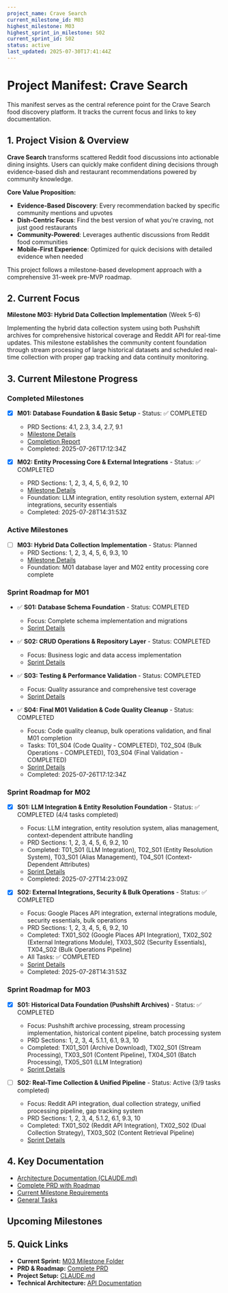 ```yaml
---
project_name: Crave Search
current_milestone_id: M03
highest_milestone: M03
highest_sprint_in_milestone: S02
current_sprint_id: S02
status: active
last_updated: 2025-07-30T17:41:44Z
---
```


# Project Manifest: Crave Search

This manifest serves as the central reference point for the Crave Search food discovery platform. It tracks the current focus and links to key documentation.

## 1. Project Vision & Overview

**Crave Search** transforms scattered Reddit food discussions into actionable dining insights. Users can quickly make confident dining decisions through evidence-based dish and restaurant recommendations powered by community knowledge.

**Core Value Proposition:**

- **Evidence-Based Discovery**: Every recommendation backed by specific community mentions and upvotes
- **Dish-Centric Focus**: Find the best version of what you're craving, not just good restaurants
- **Community-Powered**: Leverages authentic discussions from Reddit food communities
- **Mobile-First Experience**: Optimized for quick decisions with detailed evidence when needed

This project follows a milestone-based development approach with a comprehensive 31-week pre-MVP roadmap.

## 2. Current Focus

**Milestone M03: Hybrid Data Collection Implementation** (Week 5-6)

Implementing the hybrid data collection system using both Pushshift archives for comprehensive historical coverage and Reddit API for real-time updates. This milestone establishes the community content foundation through stream processing of large historical datasets and scheduled real-time collection with proper gap tracking and data continuity monitoring.

## 3. Current Milestone Progress

### Completed Milestones

- [x] **M01: Database Foundation & Basic Setup** - Status: ✅ COMPLETED
  - PRD Sections: 4.1, 2.3, 3.4, 2.7, 9.1
  - [Milestone Details](./02_REQUIREMENTS/M01_Database_Foundation_Basic_Setup/M01_milestone_meta.md)
  - [Completion Report](./03_SPRINTS/S04_M01_Final_Validation_Cleanup/M01_COMPLETION_REPORT.md)
  - Completed: 2025-07-26T17:12:34Z

- [x] **M02: Entity Processing Core & External Integrations** - Status: ✅ COMPLETED
  - PRD Sections: 1, 2, 3, 4, 5, 6, 9.2, 10
  - [Milestone Details](./02_REQUIREMENTS/M02_Entity_Processing_Core_External_Integrations/M02_milestone_meta.md)
  - Foundation: LLM integration, entity resolution system, external API integrations, security essentials
  - Completed: 2025-07-28T14:31:53Z

### Active Milestones

- [ ] **M03: Hybrid Data Collection Implementation** - Status: Planned
  - PRD Sections: 1, 2, 3, 4, 5, 6, 9.3, 10
  - [Milestone Details](./02_REQUIREMENTS/M03_Hybrid_Data_Collection_Implementation/M03_milestone_meta.md)
  - Foundation: M01 database layer and M02 entity processing core complete

### Sprint Roadmap for M01

- ✅ **S01: Database Schema Foundation** - Status: COMPLETED
  - Focus: Complete schema implementation and migrations
  - [Sprint Details](./03_SPRINTS/M01_S01_Database_Schema_Foundation/M01_S01_sprint_meta.md)

- ✅ **S02: CRUD Operations & Repository Layer** - Status: COMPLETED
  - Focus: Business logic and data access implementation
  - [Sprint Details](./03_SPRINTS/M01_S02_CRUD_Operations_Repository_Layer/M01_S02_sprint_meta.md)

- ✅ **S03: Testing & Performance Validation** - Status: COMPLETED
  - Focus: Quality assurance and comprehensive test coverage
  - [Sprint Details](./03_SPRINTS/M01_S03_Testing_Performance_Validation/M01_S03_sprint_meta.md)

- ✅ **S04: Final M01 Validation & Code Quality Cleanup** - Status: COMPLETED
  - Focus: Code quality cleanup, bulk operations validation, and final M01 completion
  - Tasks: T01_S04 (Code Quality - COMPLETED), T02_S04 (Bulk Operations - COMPLETED), T03_S04 (Final Validation - COMPLETED)
  - [Sprint Details](./03_SPRINTS/M01_S04_Final_Validation_Cleanup/M01_S04_sprint_meta.md)
  - Completed: 2025-07-26T17:12:34Z

### Sprint Roadmap for M02

- [x] **S01: LLM Integration & Entity Resolution Foundation** - Status: ✅ COMPLETED (4/4 tasks completed)
  - Focus: LLM integration, entity resolution system, alias management, context-dependent attribute handling
  - PRD Sections: 1, 2, 3, 4, 5, 6, 9.2, 10
  - Completed: T01_S01 (LLM Integration), T02_S01 (Entity Resolution System), T03_S01 (Alias Management), T04_S01 (Context-Dependent Attributes)
  - [Sprint Details](./03_SPRINTS/M02_S01_LLM_Entity_Resolution_Foundation/M02_S01_sprint_meta.md)
  - Completed: 2025-07-27T14:23:09Z

- [x] **S02: External Integrations, Security & Bulk Operations** - Status: ✅ COMPLETED  
  - Focus: Google Places API integration, external integrations module, security essentials, bulk operations  
  - PRD Sections: 1, 2, 3, 4, 5, 6, 9.2, 10
  - Completed: TX01_S02 (Google Places API Integration), TX02_S02 (External Integrations Module), TX03_S02 (Security Essentials), TX04_S02 (Bulk Operations Pipeline)
  - All Tasks: ✅ COMPLETED
  - [Sprint Details](./03_SPRINTS/M02_S02_External_Integrations_Security/M02_S02_sprint_meta.md)
  - Completed: 2025-07-28T14:31:53Z

### Sprint Roadmap for M03

- [x] **S01: Historical Data Foundation (Pushshift Archives)** - Status: ✅ COMPLETED
  - Focus: Pushshift archive processing, stream processing implementation, historical content pipeline, batch processing system
  - PRD Sections: 1, 2, 3, 4, 5.1.1, 6.1, 9.3, 10
  - Completed: TX01_S01 (Archive Download), TX02_S01 (Stream Processing), TX03_S01 (Content Pipeline), TX04_S01 (Batch Processing), TX05_S01 (LLM Integration)
  - [Sprint Details](./03_SPRINTS/M03_S01_Historical_Data_Foundation/M03_S01_sprint_meta.md)

- [ ] **S02: Real-Time Collection & Unified Pipeline** - Status: Active (3/9 tasks completed)
  - Focus: Reddit API integration, dual collection strategy, unified processing pipeline, gap tracking system
  - PRD Sections: 1, 2, 3, 4, 5.1.2, 6.1, 9.3, 10
  - Completed: TX01_S02 (Reddit API Integration), TX02_S02 (Dual Collection Strategy), TX03_S02 (Content Retrieval Pipeline)
  - [Sprint Details](./03_SPRINTS/M03_S02_Real_Time_Collection_Unified_Pipeline/M03_S02_sprint_meta.md)

## 4. Key Documentation

- [Architecture Documentation (CLAUDE.md)](../CLAUDE.md)
- [Complete PRD with Roadmap](../../PRD.md)
- [Current Milestone Requirements](./02_REQUIREMENTS/M03_Hybrid_Data_Collection_Implementation/)
- [General Tasks](./04_GENERAL_TASKS/)

## Upcoming Milestones

## 5. Quick Links

- **Current Sprint:** [M03 Milestone Folder](./02_REQUIREMENTS/M03_Hybrid_Data_Collection_Implementation/)
- **PRD & Roadmap:** [Complete PRD](../../PRD.md)
- **Project Setup:** [CLAUDE.md](../CLAUDE.md)
- **Technical Architecture:** [API Documentation](../../apps/api/README.md)
